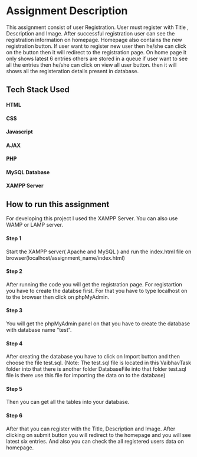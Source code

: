 # Assignment Description
This assignment consist of user Registration. User must register with Title , Description and Image. After successful registration user can see the registration information on homepage. Homepage also contains the new registration button. If user want to register new user then he/she can click on the button then it will redirect to the registration page. On home page it only shows latest 6 entries others are stored in a queue if user want to see all the entries then he/she can click on view all user button. then it will shows all the registeration details present in database.

## Tech Stack Used
#### HTML
#### CSS
#### Javascript
#### AJAX
#### PHP
#### MySQL Database
#### XAMPP Server

## How to run this assignment
For developing this project I used the XAMPP Server. You can also use WAMP or LAMP server.
#### Step 1
Start the XAMPP server( Apache and MySQL ) and run the index.html file on browser(localhost/assignment_name/index.html)
#### Step 2
After running the code you will get the registration page. For registartion you have to create the databse first. For that you have to type localhost on to the browser then click on phpMyAdmin.
#### Step 3
You will get the phpMyAdmin panel on that you have to create the database with database name "test".
#### Step 4
After creating the database you have to click on Import button and then choose the file test.sql. (Note: The test.sql file is located in this VaibhavTask folder into that there is another folder DatabaseFile into that folder test.sql file is there use this file for importing the data on to the database)
#### Step 5
Then you can get all the tables into your database.
#### Step 6
After that you can register with the Title, Description and Image. After clicking on submit button you will redirect to the homepage and you will see latest six entries. And also you can check the all registered users data on homepage.
